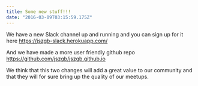 ```yaml
---
title: Some new stuff!!!
date: "2016-03-09T03:15:59.175Z"
---
```


We have a new Slack channel up and running and you can sign up for it here https://jszgb-slack.herokuapp.com/

And we have made a more user friendly github repo https://github.com/jszgb/jszgb.github.io

We think that this two changes will add a great value to our community and that they will for sure bring up the quality of our meetups.
